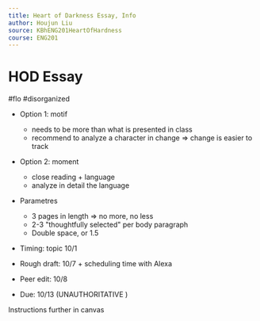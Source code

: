 ```yaml
---
title: Heart of Darkness Essay, Info
author: Houjun Liu
source: KBhENG201HeartOfHardness
course: ENG201
---
```


# HOD Essay

#flo #disorganized

* Option 1: motif
    * needs to be more than what is presented in class
    * recommend to analyze a character in change => change is easier to track
* Option 2: moment
    * close reading + language
    * analyze in detail the language


* Parametres
    * 3 pages in length => no more, no less
    * 2-3 "thoughtfully selected" per body paragraph
    * Double space, or 1.5
* Timing: topic 10/1
* Rough draft: 10/7 + scheduling time with Alexa
* Peer edit: 10/8
* Due: 10/13 (UNAUTHORITATIVE )


Instructions further in canvas